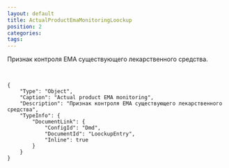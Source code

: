 ```yaml
---
layout: default
title: ActualProductEmaMonitoringLoockup
position: 2
categories: 
tags: 
---
```


Признак контроля EMA существующего лекарственного средства.

 

```
{
	"Type": "Object",
	"Caption": "Actual product EMA monitoring",
	"Description": "Признак контроля EMA существующего лекарственного средства",
	"TypeInfo": {
		"DocumentLink": {
			"ConfigId": "Dmd",
			"DocumentId": "LoockupEntry",
			"Inline": true
		}
	}
}
```

 

 

